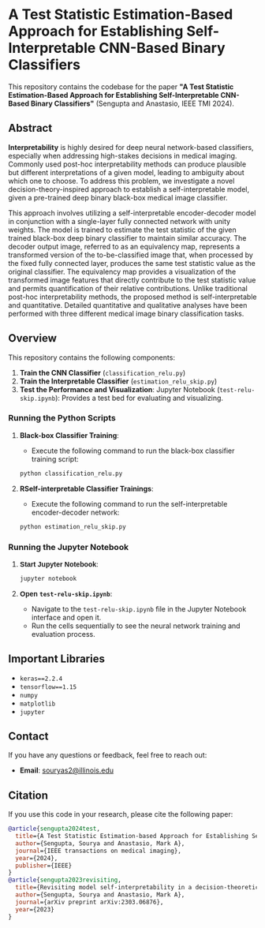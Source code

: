 # A Test Statistic Estimation-Based Approach for Establishing Self-Interpretable CNN-Based Binary Classifiers

This repository contains the codebase for the paper **"A Test Statistic Estimation-Based Approach for Establishing Self-Interpretable CNN-Based Binary Classifiers"** (Sengupta and Anastasio, IEEE TMI 2024).

## Abstract

**Interpretability** is highly desired for deep neural network-based classifiers, especially when addressing high-stakes decisions in medical imaging. Commonly used post-hoc interpretability methods can produce plausible but different interpretations of a given model, leading to ambiguity about which one to choose. To address this problem, we investigate a novel decision-theory-inspired approach to establish a self-interpretable model, given a pre-trained deep binary black-box medical image classifier.

This approach involves utilizing a self-interpretable encoder-decoder model in conjunction with a single-layer fully connected network with unity weights. The model is trained to estimate the test statistic of the given trained black-box deep binary classifier to maintain similar accuracy. The decoder output image, referred to as an equivalency map, represents a transformed version of the to-be-classified image that, when processed by the fixed fully connected layer, produces the same test statistic value as the original classifier. The equivalency map provides a visualization of the transformed image features that directly contribute to the test statistic value and permits quantification of their relative contributions. Unlike traditional post-hoc interpretability methods, the proposed method is self-interpretable and quantitative. Detailed quantitative and qualitative analyses have been performed with three different medical image binary classification tasks.

## Overview

This repository contains the following components:

1. **Train the CNN Classifier** (`classification_relu.py`)
2. **Train the Interpretable Classifier** (`estimation_relu_skip.py`)
3. **Test the Performance and Visualization**: Jupyter Notebook (`test-relu-skip.ipynb`): Provides a test bed for evaluating and visualizing.


### Running the Python Scripts

1. **Black-box Classifier Training**:
   - Execute the following command to run the black-box classifier training script:

    ```sh
    python classification_relu.py
    ```

2. **RSelf-interpretable Classifier Trainings**:
   - Execute the following command to run the self-interpretable encoder-decoder network:

    ```sh
    python estimation_relu_skip.py
    ```
    
### Running the Jupyter Notebook

1. **<span style="font-family: Arial, sans-serif;">Start Jupyter Notebook</span>**:

    ```sh
    jupyter notebook
    ```

2. **<span style="font-family: Arial, sans-serif;">Open `test-relu-skip.ipynb`</span>**:
   - Navigate to the `test-relu-skip.ipynb` file in the Jupyter Notebook interface and open it.
   - Run the cells sequentially to see the neural network training and evaluation process.


## Important Libraries

- `keras==2.2.4`
- `tensorflow==1.15`
- `numpy`
- `matplotlib`
- `jupyter`

## Contact

If you have any questions or feedback, feel free to reach out:

- **Email**: souryas2@illinois.edu

## Citation

If you use this code in your research, please cite the following paper:

```bibtex
@article{sengupta2024test,
  title={A Test Statistic Estimation-based Approach for Establishing Self-interpretable CNN-based Binary Classifiers},
  author={Sengupta, Sourya and Anastasio, Mark A},
  journal={IEEE transactions on medical imaging},
  year={2024},
  publisher={IEEE}
}
@article{sengupta2023revisiting,
  title={Revisiting model self-interpretability in a decision-theoretic way for binary medical image classification},
  author={Sengupta, Sourya and Anastasio, Mark A},
  journal={arXiv preprint arXiv:2303.06876},
  year={2023}
}


